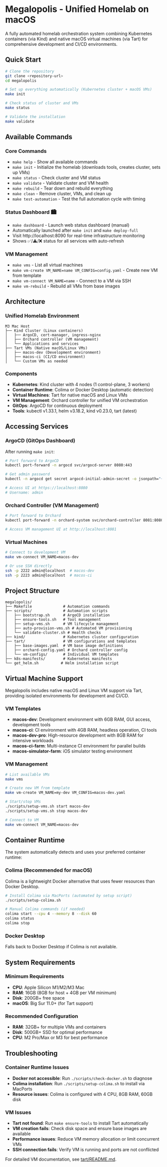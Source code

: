 # Megalopolis - Unified Homelab on macOS

A fully automated homelab orchestration system combining Kubernetes containers (via Kind) and native macOS virtual machines (via Tart) for comprehensive development and CI/CD environments.

## Quick Start

```bash
# Clone the repository
git clone <repository-url>
cd megalopolis

# Set up everything automatically (Kubernetes cluster + macOS VMs)
make init

# Check status of cluster and VMs
make status

# Validate the installation
make validate
```

## Available Commands

### Core Commands
- `make help` - Show all available commands
- `make init` - Initialize the homelab (downloads tools, creates cluster, sets up VMs)
- `make status` - Check cluster and VM status
- `make validate` - Validate cluster and VM health
- `make rebuild` - Tear down and rebuild everything
- `make clean` - Remove cluster, VMs, and clean up
- `make test-automation` - Test the full automation cycle with timing

### Status Dashboard 🏙️
- `make dashboard` - Launch web status dashboard (manual)
- Automatically launched after `make init` and `make deploy-full`
- Visit http://localhost:8090 for real-time infrastructure monitoring
- Shows ✅/⚠️/❌ status for all services with auto-refresh

### VM Management
- `make vms` - List all virtual machines
- `make vm-create VM_NAME=name VM_CONFIG=config.yaml` - Create new VM from template
- `make vm-connect VM_NAME=name` - Connect to a VM via SSH
- `make vm-rebuild` - Rebuild all VMs from base images

## Architecture

### Unified Homelab Environment
```
M3 Mac Host
├── Kind Cluster (Linux containers)
│   ├── ArgoCD, cert-manager, ingress-nginx
│   ├── Orchard controller (VM management)
│   └── Applications and services
├── Tart VMs (Native macOS/Linux VMs)
│   ├── macos-dev (Development environment)
│   ├── macos-ci (CI/CD environment)
│   └── Custom VMs as needed
```

### Components
- **Kubernetes**: Kind cluster with 4 nodes (1 control-plane, 3 workers)
- **Container Runtime**: Colima or Docker Desktop (automatic detection)
- **Virtual Machines**: Tart for native macOS and Linux VMs
- **VM Management**: Orchard controller for unified VM orchestration
- **GitOps**: ArgoCD for continuous deployment
- **Tools**: kubectl v1.33.1, helm v3.18.2, kind v0.23.0, tart (latest)

## Accessing Services

### ArgoCD (GitOps Dashboard)
After running `make init`:

```bash
# Port forward to ArgoCD
kubectl port-forward -n argocd svc/argocd-server 8080:443

# Get admin password
kubectl -n argocd get secret argocd-initial-admin-secret -o jsonpath="{.data.password}" | base64 -d

# Access UI at https://localhost:8080
# Username: admin
```

### Orchard Controller (VM Management)
```bash
# Port forward to Orchard
kubectl port-forward -n orchard-system svc/orchard-controller 8081:8080

# Access VM management UI at http://localhost:8081
```

### Virtual Machines
```bash
# Connect to development VM
make vm-connect VM_NAME=macos-dev

# Or use SSH directly
ssh -p 2222 admin@localhost  # macos-dev
ssh -p 2223 admin@localhost  # macos-ci
```

## Project Structure

```
megalopolis/
├── Makefile              # Automation commands
├── scripts/              # Automation scripts
│   ├── bootstrap.sh      # ArgoCD installation
│   ├── ensure-tools.sh   # Tool management
│   ├── setup-vms.sh      # VM lifecycle management
│   ├── auto-provision-vms.sh # Automated VM provisioning
│   └── validate-cluster.sh # Health checks
├── kind/                 # Kubernetes cluster configuration
├── tart/                 # VM configurations and templates
│   ├── base-images.yaml  # VM base image definitions
│   ├── orchard-config.yaml # Orchard controller config
│   └── vm-configs/       # Individual VM templates
├── k8s-manifests/        # Kubernetes manifests
└── get_helm.sh          # Helm installation script
```

## Virtual Machine Support

Megalopolis includes native macOS and Linux VM support via Tart, providing isolated environments for development and CI/CD.

### VM Templates
- **macos-dev**: Development environment with 6GB RAM, GUI access, development tools
- **macos-ci**: CI environment with 4GB RAM, headless operation, CI tools
- **macos-dev-pro**: High-resource development with 8GB RAM for intensive workloads
- **macos-ci-farm**: Multi-instance CI environment for parallel builds
- **macos-simulator-farm**: iOS simulator testing environment

### VM Management
```bash
# List available VMs
make vms

# Create new VM from template
make vm-create VM_NAME=my-dev VM_CONFIG=macos-dev.yaml

# Start/stop VMs
./scripts/setup-vms.sh start macos-dev
./scripts/setup-vms.sh stop macos-dev

# Connect to VM
make vm-connect VM_NAME=macos-dev
```

## Container Runtime

The system automatically detects and uses your preferred container runtime:

### Colima (Recommended for macOS)
Colima is a lightweight Docker alternative that uses fewer resources than Docker Desktop.

```bash
# Install Colima via MacPorts (automated by setup script)
./scripts/setup-colima.sh

# Manual Colima commands (if needed)
colima start --cpu 4 --memory 8 --disk 60
colima status
colima stop
```

### Docker Desktop
Falls back to Docker Desktop if Colima is not available.

## System Requirements

### Minimum Requirements
- **CPU**: Apple Silicon M1/M2/M3 Mac
- **RAM**: 16GB (8GB for host + 4GB per VM minimum)
- **Disk**: 200GB+ free space
- **macOS**: Big Sur 11.0+ (for Tart support)

### Recommended Configuration
- **RAM**: 32GB+ for multiple VMs and containers
- **Disk**: 500GB+ SSD for optimal performance
- **CPU**: M2 Pro/Max or M3 for best performance

## Troubleshooting

### Container Runtime Issues
- **Docker not accessible**: Run `./scripts/check-docker.sh` to diagnose
- **Colima installation**: Run `./scripts/setup-colima.sh` to install via MacPorts
- **Resource issues**: Colima is configured with 4 CPU, 8GB RAM, 60GB disk

### VM Issues
- **Tart not found**: Run `make ensure-tools` to install Tart automatically
- **VM creation fails**: Check disk space and ensure base images are available
- **Performance issues**: Reduce VM memory allocation or limit concurrent VMs
- **SSH connection fails**: Verify VM is running and ports are not conflicted

For detailed VM documentation, see [tart/README.md](tart/README.md).
